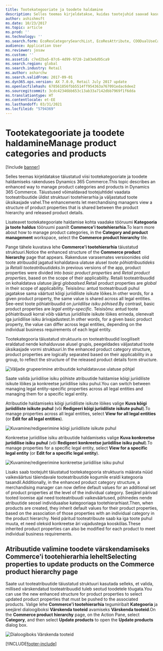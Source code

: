```yaml
---
title: Tootekategooriate ja toodete haldamine
description: Selles teemas kirjeldatakse, kuidas tootejuhid saavad kasutada tootekategooriaid Commerce'i tootehierarhia ja väljastatud toote üksikasjade vaheliste seoste haldamiseks.
author: ashishmsft
ms.date: 10/23/2017
ms.topic: article
ms.prod: ''
ms.technology: ''
ms.search.form: EcoResCategorySearchList, EcoResAttribute, COODualUseCategories, EcoResProductCategory, EcoResCategoryAddProduct, EcoResAttributeValue
audience: Application User
ms.reviewer: josaw
ms.custom: ''
ms.assetid: c7ed2ba5-87c6-4d99-9728-2a83e6d95ca9
ms.search.region: global
ms.search.industry: Retail
ms.author: asharchw
ms.search.validFrom: 2017-09-01
ms.dyn365.ops.version: AX 7.0.0, Retail July 2017 update
ms.openlocfilehash: 678561856fbb5514ff954363a767091edac6dee2
ms.sourcegitcommit: 3cdc42346bb653c13ab33a7142dbb7969f1f6dda
ms.translationtype: HT
ms.contentlocale: et-EE
ms.lasthandoff: 03/31/2021
ms.locfileid: "5794369"
---
```

# <a name="manage-product-categories-and-products"></a><span data-ttu-id="6eadf-103">Tootekategooriate ja toodete haldamine</span><span class="sxs-lookup"><span data-stu-id="6eadf-103">Manage product categories and products</span></span>

[!include [banner](./includes/banner.md)]

<span data-ttu-id="6eadf-104">Selles teemas kirjeldatakse täiustatud viisi tootekategooriate ja toodete haldamiseks rakenduses Dynamics 365 Commerce.</span><span class="sxs-lookup"><span data-stu-id="6eadf-104">This topic describes an enhanced way to manage product categories and products in Dynamics 365 Commerce.</span></span> <span data-ttu-id="6eadf-105">Täiustused võimaldavad tootejuhtidel vaadata tooteatribuutide üldist struktuuri tootehierarhia ja väljastatud toote üksikasjade vahel.</span><span class="sxs-lookup"><span data-stu-id="6eadf-105">The enhancements let merchandising managers view a structure of product properties that is shared between the product hierarchy and released product details.</span></span>

<span data-ttu-id="6eadf-106">Lisateavet tootekategooriate haldamise kohta vaadake tööruumi **Kategooria ja toote haldus** tööruumi paanilt **Commerce'i tootehierarhia**.</span><span class="sxs-lookup"><span data-stu-id="6eadf-106">To learn more about how to manage product categories, in the **Category and product management** workspace, select the **Commerce product hierarchy** tile.</span></span>

<span data-ttu-id="6eadf-107">Pange tähele kuvatava lehe **Commerce'i tootehierarhia** täiustatud struktuuri.</span><span class="sxs-lookup"><span data-stu-id="6eadf-107">Notice the enhanced structure of the **Commerce product hierarchy** page that appears.</span></span> <span data-ttu-id="6eadf-108">Rakenduse varasemates versioonides olid toote atribuudid jagatud kohaldatava ulatuse alusel *toote põhiatribuutideks* ja *Retaili tooteatribuutideks*.</span><span class="sxs-lookup"><span data-stu-id="6eadf-108">In previous versions of the app, product properties were divided into *basic product properties* and *Retail product properties*, based on the scope of their applicability.</span></span> <span data-ttu-id="6eadf-109">Retaili tooteatribuudid on kohaldatava ulatuse järgi *globaalsed*.</span><span class="sxs-lookup"><span data-stu-id="6eadf-109">Retail product properties are *global* in their scope of applicability.</span></span> <span data-ttu-id="6eadf-110">Teisisõnu: antud tooteatribuudi puhul jagatakse sama väärtust kõigi juriidiliste isikute lõikes.</span><span class="sxs-lookup"><span data-stu-id="6eadf-110">In other words, for a given product property, the same value is shared across all legal entities.</span></span> <span data-ttu-id="6eadf-111">See-eest toote põhiatribuudid on *juriidilise isiku põhised*.</span><span class="sxs-lookup"><span data-stu-id="6eadf-111">By contrast, basic product properties are *legal entity–specific*.</span></span> <span data-ttu-id="6eadf-112">Teisisõnu: antud toote põhiatribuudi korral võib väärtus juriidiliste isikute lõikes erineda, olenevalt iga juriidilise isiku ärivajadustest.</span><span class="sxs-lookup"><span data-stu-id="6eadf-112">In other words, for a given basic product property, the value can differ across legal entities, depending on the individual business requirements of each legal entity.</span></span>

<span data-ttu-id="6eadf-113">Tootekategooria täiustatud struktuuris on tooteatribuudid loogiliselt eraldatud nende kohalduvuse alusel grupis, peegeldades väljastatud toote üksikasjade vormi struktuuri.</span><span class="sxs-lookup"><span data-stu-id="6eadf-113">In the enhanced product category structure, product properties are logically separated based on their applicability in a group, to reflect the structure of the released product details form structure.</span></span>

![Väljade grupeerimine atribuutide kohaldatavuse ulatuse põhjal](media/NoticeGroupingOfFieldsBasedOnTheirScope.PNG)

<span data-ttu-id="6eadf-115">Saate valida juriidilise isiku põhiste atribuutide haldamise kõigi juriidiliste isikute lõikes ja konkreetse juriidilise isiku puhul.</span><span class="sxs-lookup"><span data-stu-id="6eadf-115">You can switch between managing legal entity–specific properties across all legal entities and managing them for a specific legal entity.</span></span>

<span data-ttu-id="6eadf-116">Atribuutide haldamiseks kõigi juriidiliste isikute lõikes valige **Kuva kõigi juriidiliste isikute puhul** (või **Redigeeri kõigi juriidiliste isikute puhul**).</span><span class="sxs-lookup"><span data-stu-id="6eadf-116">To manage properties across all legal entities, select **View for all legal entities** (or **Edit for all legal entities**).</span></span>

![Kuvamine/redigeerimine kõigi juriidiliste isikute puhul](media/ToggleBackToEditForSpecificLegalEntity.PNG)

<span data-ttu-id="6eadf-118">Konkreetse juriidilise isiku atribuutide haldamiseks valige **Kuva konkreetse juriidilise isiku puhul** (või **Redigeeri konkreetse juriidilise isiku puhul**).</span><span class="sxs-lookup"><span data-stu-id="6eadf-118">To manage properties for a specific legal entity, select **View for a specific legal entity** (or **Edit for a specific legal entity**).</span></span>

![Kuvamine/redigeerimine konkreetse juriidilise isiku puhul](media/ToggleToEditForAllLegalEntities.PNG)

<span data-ttu-id="6eadf-120">Lisaks saab tootejuht täiustatud tootekategooria struktuuris määrata nüüd vaikeväärtusi täiendavale tooteatribuutide kogumile eraldi kategooria tasandil.</span><span class="sxs-lookup"><span data-stu-id="6eadf-120">Additionally, in the enhanced product category structure, a merchandising manager can now define default values for an additional set of product properties at the level of the individual category.</span></span> <span data-ttu-id="6eadf-121">Seejärel pärivad tooted loomise ajal need tooteatribuudi vaikeväärtused, põhinedes nende atribuutide seosel individuaalse kategooriaga tootehierarhiast.</span><span class="sxs-lookup"><span data-stu-id="6eadf-121">Then, when products are created, they inherit default values for their product properties, based on the association of those properties with an individual category in the product hierarchy.</span></span> <span data-ttu-id="6eadf-122">Neid päritud tooteatribuute saab ka iga toote puhul muuta, et need oleksid konkreetse äri vajadustega kooskõlas.</span><span class="sxs-lookup"><span data-stu-id="6eadf-122">These inherited product properties can also be modified for each product to meet individual business requirements.</span></span>

## <a name="selecting-properties-to-update-products-on-the-commerce-product-hierarchy-page"></a><span data-ttu-id="6eadf-123">Atribuutide valimine toodete värskendamiseks Commerce'i tootehierarhia lehelt</span><span class="sxs-lookup"><span data-stu-id="6eadf-123">Selecting properties to update products on the Commerce product hierarchy page</span></span>

<span data-ttu-id="6eadf-124">Saate uut tooteatribuutide täiustatud struktuuri kasutada selleks, et valida, millised värskendatud tooteatribuudid tuleb seotud toodetele tõugata.</span><span class="sxs-lookup"><span data-stu-id="6eadf-124">You can use the new enhanced structure for product properties to select updated product properties that must be pushed to the associated products.</span></span> <span data-ttu-id="6eadf-125">Valige lehe **Commerce'i tootehierarhia** tegumiribalt **Kategooria** ja seejärel dialoogiboksi **Värskenda tooteid** avamiseks **Värskenda tooteid**.</span><span class="sxs-lookup"><span data-stu-id="6eadf-125">On the **Commerce product hierarchy** page, on the Action Pane, select **Category**, and then select **Update products** to open the **Update products** dialog box.</span></span>

![Dialoogiboks Värskenda tooteid](media/NewUpdateProductsEnhancedView.PNG)


[!INCLUDE[footer-include](../includes/footer-banner.md)]